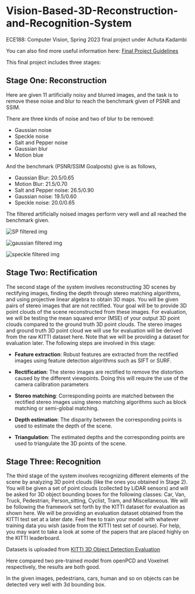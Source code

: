 # Vision-Based-3D-Reconstruction-and-Recognition-System
ECE188: Computer Vision, Spring 2023 final project under Achuta Kadambi

You can also find more useful information here: [Final Project Guidelines](https://docs.google.com/document/d/1_sOqG9YJnQZCMEXe693n0IKFAJDFO6TXRH82_Yrddx8/edit)

This final project includes three stages:

## Stage One: Reconstruction

Here are given 11 artificially noisy and blurred images, and the task is to remove these noise and blur to reach the benchmark given of PSNR and SSIM.

There are three kinds of noise and two of blur to be removed:

- Gaussian noise
- Speckle noise
- Salt and Pepper noise
- Gaussian blur
- Motion blue

And the benchmark (PSNR/SSIM Goalposts) give is as follows,

- Gaussian Blur: 20.5/0.65
- Motion Blur: 21.5/0.70
- Salt and Pepper noise: 26.5/0.90
- Gaussian noise: 19.5/0.60
- Speckle noise: 20.0/0.65


The filtered artificially noised images perform very well and all reached the benchmark given.

![SP filtered img](https://github.com/yukiy927/Vision-Based-3D-Reconstruction-and-Recognition-System/assets/47000546/ca25b53a-490f-487d-9627-c3745d6510e2)

![gaussian filtered img](https://github.com/yukiy927/Vision-Based-3D-Reconstruction-and-Recognition-System/assets/47000546/1125711c-e9c3-4570-8e40-8fd27a3f0c19)

![speckle filtered img](https://github.com/yukiy927/Vision-Based-3D-Reconstruction-and-Recognition-System/assets/47000546/028d7afa-819d-4d63-867b-dc3de15bdd75)

## Stage Two: Rectification

The second stage of the system involves reconstructing 3D scenes by rectifying images, finding the depth through stereo matching algorithms, and using projective linear algebra to obtain 3D maps. You will be given pairs of stereo images that are not rectified. Your goal will be to provide 3D point clouds of the scene reconstructed from these images. For evaluation, we will be testing the mean squared error (MSE) of your output 3D point clouds compared to the ground truth 3D point clouds. The stereo images and ground truth 3D point cloud we will use for evaluation will be derived from the raw KITTI dataset here. Note that we will be providing a dataset for evaluation later. The following steps are involved in this stage:

- **Feature extraction**: Robust features are extracted from the rectified images using feature detection algorithms such as SIFT or SURF.

- **Rectification**: The stereo images are rectified to remove the distortion caused by the different viewpoints. Doing this will require the use of the camera calibration parameters

- **Stereo matching**: Corresponding points are matched between the rectified stereo images using stereo matching algorithms such as block matching or semi-global matching.

- **Depth estimation**: The disparity between the corresponding points is used to estimate the depth of the scene.

- **Triangulation**: The estimated depths and the corresponding points are used to triangulate the 3D points of the scene.


## Stage Three: Recognition

The third stage of the system involves recognizing different elements of the scene by analyzing 3D point clouds (like the ones you obtained in Stage 2). You will be given a set of point clouds (collected by LiDAR sensors) and will be asked for 3D object bounding boxes for the following classes: Car, Van, Truck, Pedestrian, Person_sitting, Cyclist, Tram, and Miscellaneous. We will be following the framework set forth by the KITTI dataset for evaluation as shown here. We will be providing an evaluation dataset obtained from the KITTI test set at a later date. Feel free to train your model with whatever training data you wish (aside from the KITTI test set of course). For help, you may want to take a look at some of the papers that are placed highly on the KITTI leaderboard.

Datasets is uploaded from [KITTI 3D Object Detection Evaluation](https://www.cvlibs.net/datasets/kitti/eval_object.php?obj_benchmark=3d)

Here compared two pre-trained model from openPCD and Voxelnet respectively, the results are both good.

In the given images, pedestrians, cars, human and so on objects can be detected very well with 3d bounding box.
